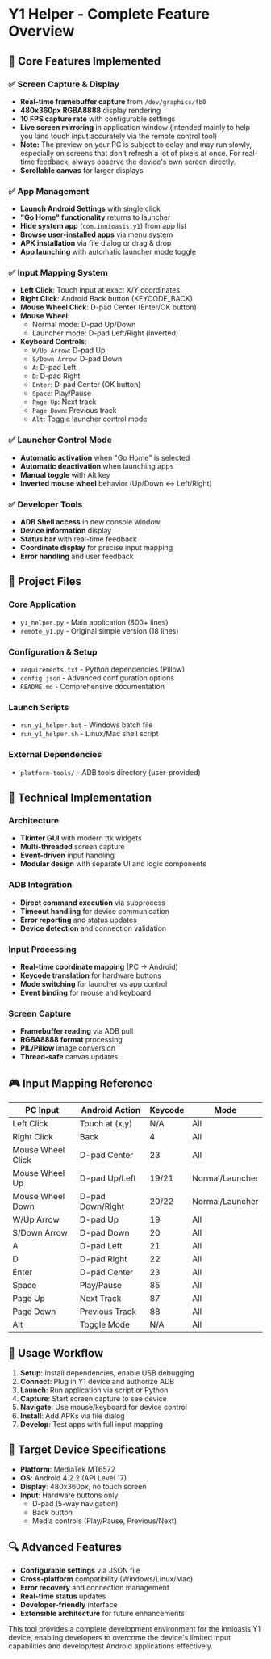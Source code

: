 # Y1 Helper - Complete Feature Overview

## 🎯 Core Features Implemented

### ✅ Screen Capture & Display
- **Real-time framebuffer capture** from `/dev/graphics/fb0`
- **480x360px RGBA8888** display rendering
- **10 FPS capture rate** with configurable settings
- **Live screen mirroring** in application window (intended mainly to help you land touch input accurately via the remote control tool)
- **Note:** The preview on your PC is subject to delay and may run slowly, especially on screens that don't refresh a lot of pixels at once. For real-time feedback, always observe the device's own screen directly.
- **Scrollable canvas** for larger displays

### ✅ App Management
- **Launch Android Settings** with single click
- **"Go Home" functionality** returns to launcher
- **Hide system app** (`com.innioasis.y1`) from app list
- **Browse user-installed apps** via menu system
- **APK installation** via file dialog or drag & drop
- **App launching** with automatic launcher mode toggle

### ✅ Input Mapping System
- **Left Click**: Touch input at exact X/Y coordinates
- **Right Click**: Android Back button (KEYCODE_BACK)
- **Mouse Wheel Click**: D-pad Center (Enter/OK button)
- **Mouse Wheel**: 
  - Normal mode: D-pad Up/Down
  - Launcher mode: D-pad Left/Right (inverted)
- **Keyboard Controls**:
  - `W/Up Arrow`: D-pad Up
  - `S/Down Arrow`: D-pad Down  
  - `A`: D-pad Left
  - `D`: D-pad Right
  - `Enter`: D-pad Center (OK button)
  - `Space`: Play/Pause
  - `Page Up`: Next track
  - `Page Down`: Previous track
  - `Alt`: Toggle launcher control mode

### ✅ Launcher Control Mode
- **Automatic activation** when "Go Home" is selected
- **Automatic deactivation** when launching apps
- **Manual toggle** with Alt key
- **Inverted mouse wheel** behavior (Up/Down ↔ Left/Right)

### ✅ Developer Tools
- **ADB Shell access** in new console window
- **Device information** display
- **Status bar** with real-time feedback
- **Coordinate display** for precise input mapping
- **Error handling** and user feedback

## 📁 Project Files

### Core Application
- `y1_helper.py` - Main application (800+ lines)
- `remote_y1.py` - Original simple version (18 lines)

### Configuration & Setup
- `requirements.txt` - Python dependencies (Pillow)
- `config.json` - Advanced configuration options
- `README.md` - Comprehensive documentation

### Launch Scripts
- `run_y1_helper.bat` - Windows batch file
- `run_y1_helper.sh` - Linux/Mac shell script

### External Dependencies
- `platform-tools/` - ADB tools directory (user-provided)

## 🔧 Technical Implementation

### Architecture
- **Tkinter GUI** with modern ttk widgets
- **Multi-threaded** screen capture
- **Event-driven** input handling
- **Modular design** with separate UI and logic components

### ADB Integration
- **Direct command execution** via subprocess
- **Timeout handling** for device communication
- **Error reporting** and status updates
- **Device detection** and connection validation

### Input Processing
- **Real-time coordinate mapping** (PC → Android)
- **Keycode translation** for hardware buttons
- **Mode switching** for launcher vs app control
- **Event binding** for mouse and keyboard

### Screen Capture
- **Framebuffer reading** via ADB pull
- **RGBA8888 format** processing
- **PIL/Pillow** image conversion
- **Thread-safe** canvas updates

## 🎮 Input Mapping Reference

| PC Input | Android Action | Keycode | Mode |
|----------|----------------|---------|------|
| Left Click | Touch at (x,y) | N/A | All |
| Right Click | Back | 4 | All |
| Mouse Wheel Click | D-pad Center | 23 | All |
| Mouse Wheel Up | D-pad Up/Left | 19/21 | Normal/Launcher |
| Mouse Wheel Down | D-pad Down/Right | 20/22 | Normal/Launcher |
| W/Up Arrow | D-pad Up | 19 | All |
| S/Down Arrow | D-pad Down | 20 | All |
| A | D-pad Left | 21 | All |
| D | D-pad Right | 22 | All |
| Enter | D-pad Center | 23 | All |
| Space | Play/Pause | 85 | All |
| Page Up | Next Track | 87 | All |
| Page Down | Previous Track | 88 | All |
| Alt | Toggle Mode | N/A | All |

## 🚀 Usage Workflow

1. **Setup**: Install dependencies, enable USB debugging
2. **Connect**: Plug in Y1 device and authorize ADB
3. **Launch**: Run application via script or Python
4. **Capture**: Start screen capture to see device
5. **Navigate**: Use mouse/keyboard for device control
6. **Install**: Add APKs via file dialog
7. **Develop**: Test apps with full input mapping

## 🎯 Target Device Specifications

- **Platform**: MediaTek MT6572
- **OS**: Android 4.2.2 (API Level 17)
- **Display**: 480x360px, no touch screen
- **Input**: Hardware buttons only
  - D-pad (5-way navigation)
  - Back button
  - Media controls (Play/Pause, Previous/Next)

## 🔍 Advanced Features

- **Configurable settings** via JSON file
- **Cross-platform** compatibility (Windows/Linux/Mac)
- **Error recovery** and connection management
- **Real-time status** updates
- **Developer-friendly** interface
- **Extensible architecture** for future enhancements

This tool provides a complete development environment for the Innioasis Y1 device, enabling developers to overcome the device's limited input capabilities and develop/test Android applications effectively. 